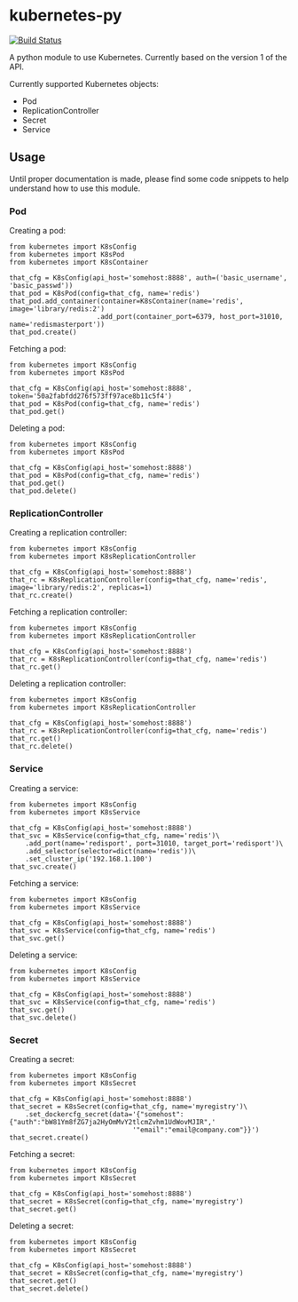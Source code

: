 # kubernetes-py

[![Build Status](https://travis-ci.org/froch/kubernetes-py.svg?branch=master)](https://travis-ci.org/froch/kubernetes-py)

A python module to use Kubernetes. Currently based on the version 1 of the API.

Currently supported Kubernetes objects:

* Pod
* ReplicationController
* Secret
* Service

## Usage

Until proper documentation is made, please find some code snippets to help understand how to use this module.

### Pod

Creating a pod:

    from kubernetes import K8sConfig
    from kubernetes import K8sPod
    from kubernetes import K8sContainer
    
    that_cfg = K8sConfig(api_host='somehost:8888', auth=('basic_username', 'basic_passwd'))
    that_pod = K8sPod(config=that_cfg, name='redis')
    that_pod.add_container(container=K8sContainer(name='redis', image='library/redis:2')
                          .add_port(container_port=6379, host_port=31010, name='redismasterport'))
    that_pod.create()
    
Fetching a pod:

    from kubernetes import K8sConfig
    from kubernetes import K8sPod
    
    that_cfg = K8sConfig(api_host='somehost:8888', token='50a2fabfdd276f573ff97ace8b11c5f4')
    that_pod = K8sPod(config=that_cfg, name='redis')
    that_pod.get()

Deleting a pod:

    from kubernetes import K8sConfig
    from kubernetes import K8sPod
    
    that_cfg = K8sConfig(api_host='somehost:8888')
    that_pod = K8sPod(config=that_cfg, name='redis')
    that_pod.get()
    that_pod.delete()

### ReplicationController

Creating a replication controller:

    from kubernetes import K8sConfig
    from kubernetes import K8sReplicationController
    
    that_cfg = K8sConfig(api_host='somehost:8888')
    that_rc = K8sReplicationController(config=that_cfg, name='redis', image='library/redis:2', replicas=1)
    that_rc.create()

Fetching a replication controller:

    from kubernetes import K8sConfig
    from kubernetes import K8sReplicationController
    
    that_cfg = K8sConfig(api_host='somehost:8888')
    that_rc = K8sReplicationController(config=that_cfg, name='redis')
    that_rc.get()

Deleting a replication controller:

    from kubernetes import K8sConfig
    from kubernetes import K8sReplicationController
    
    that_cfg = K8sConfig(api_host='somehost:8888')
    that_rc = K8sReplicationController(config=that_cfg, name='redis')
    that_rc.get()
    that_rc.delete()

### Service

Creating a service:

    from kubernetes import K8sConfig
    from kubernetes import K8sService
    
    that_cfg = K8sConfig(api_host='somehost:8888')
    that_svc = K8sService(config=that_cfg, name='redis')\
        .add_port(name='redisport', port=31010, target_port='redisport')\
        .add_selector(selector=dict(name='redis'))\
        .set_cluster_ip('192.168.1.100')
    that_svc.create()

Fetching a service:

    from kubernetes import K8sConfig
    from kubernetes import K8sService
    
    that_cfg = K8sConfig(api_host='somehost:8888')
    that_svc = K8sService(config=that_cfg, name='redis')
    that_svc.get()

Deleting a service:

    from kubernetes import K8sConfig
    from kubernetes import K8sService
    
    that_cfg = K8sConfig(api_host='somehost:8888')
    that_svc = K8sService(config=that_cfg, name='redis')
    that_svc.get()
    that_svc.delete()

### Secret

Creating a secret:

    from kubernetes import K8sConfig
    from kubernetes import K8sSecret
    
    that_cfg = K8sConfig(api_host='somehost:8888')
    that_secret = K8sSecret(config=that_cfg, name='myregistry')\
        .set_dockercfg_secret(data='{"somehost":{"auth":"bW81Ym8fZG7ja2HyOmMvY2tlcmZvhm1UdWovMJIR",'
                                   '"email":"email@company.com"}}')
    that_secret.create()

Fetching a secret:

    from kubernetes import K8sConfig
    from kubernetes import K8sSecret
    
    that_cfg = K8sConfig(api_host='somehost:8888')
    that_secret = K8sSecret(config=that_cfg, name='myregistry')
    that_secret.get()

Deleting a secret:

    from kubernetes import K8sConfig
    from kubernetes import K8sSecret
    
    that_cfg = K8sConfig(api_host='somehost:8888')
    that_secret = K8sSecret(config=that_cfg, name='myregistry')
    that_secret.get()
    that_secret.delete()


